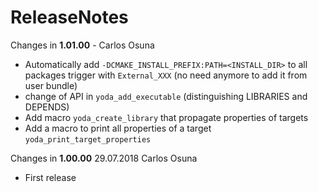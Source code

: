 ReleaseNotes
=============

Changes in **1.01.00**  -  Carlos Osuna
 * Automatically add ``-DCMAKE_INSTALL_PREFIX:PATH=<INSTALL_DIR>`` to all packages
   trigger with ``External_XXX`` (no need anymore to add it from user bundle)
 * change of API in ``yoda_add_executable`` (distinguishing LIBRARIES and DEPENDS)
 * Add macro ``yoda_create_library`` that propagate properties of targets
 * Add a macro to print all properties of a target ``yoda_print_target_properties``

Changes in **1.00.00** 29.07.2018 Carlos Osuna
 * First release

